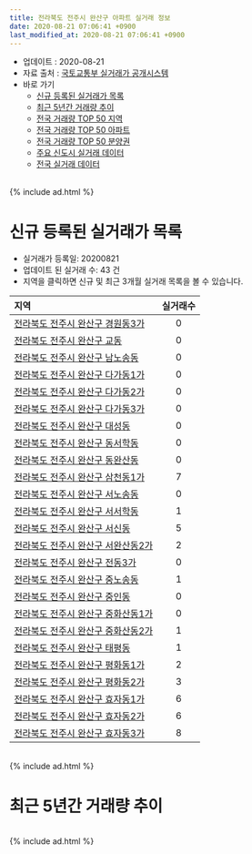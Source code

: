 ```yaml
---
title: 전라북도 전주시 완산구 아파트 실거래 정보
date: 2020-08-21 07:06:41 +0900
last_modified_at: 2020-08-21 07:06:41 +0900
---
```


* 업데이트 : 2020-08-21
* 자료 출처 : [국토교통부 실거래가 공개시스템](http://rt.molit.go.kr)
* 바로 가기
    * [신규 등록된 실거래가 목록](#신규-등록된-실거래가-목록)
    * [최근 5년간 거래량 추이](#최근-5년간-거래량-추이)
    * [전국 거래량 TOP 50 지역](https://inasie.github.io/apt-trade-info/최근-3개월-전국에서-가장-거래가-많이-발생한-지역)
    * [전국 거래량 TOP 50 아파트](https://inasie.github.io/apt-trade-info/최근-3개월-전국에서-가장-거래가-많이-발생한-아파트)
    * [전국 거래량 TOP 50 분양권](https://inasie.github.io/apt-trade-info/최근-3개월-전국에서-가장-거래가-많이-발생한-분양권)
    * [주요 신도시 실거래 데이터](https://inasie.github.io/apt-trade-info/주요-신도시)
    * [전국 실거래 데이터](https://inasie.github.io/apt-trade-info/전국)

<br>
{% include ad.html %}
<br>

# 신규 등록된 실거래가 목록
* 실거래가 등록일: 20200821
* 업데이트 된 실거래 수: 43 건
* 지역을 클릭하면 신규 및 최근 3개월 실거래 목록을 볼 수 있습니다.


|지역|실거래수|
|:---|:---:|
|[전라북도 전주시 완산구 경원동3가](https://inasie.github.io/apt-trade-info/전라북도-전주시-완산구-경원동3가)|0|
|[전라북도 전주시 완산구 교동](https://inasie.github.io/apt-trade-info/전라북도-전주시-완산구-교동)|0|
|[전라북도 전주시 완산구 남노송동](https://inasie.github.io/apt-trade-info/전라북도-전주시-완산구-남노송동)|0|
|[전라북도 전주시 완산구 다가동1가](https://inasie.github.io/apt-trade-info/전라북도-전주시-완산구-다가동1가)|0|
|[전라북도 전주시 완산구 다가동2가](https://inasie.github.io/apt-trade-info/전라북도-전주시-완산구-다가동2가)|0|
|[전라북도 전주시 완산구 다가동3가](https://inasie.github.io/apt-trade-info/전라북도-전주시-완산구-다가동3가)|0|
|[전라북도 전주시 완산구 대성동](https://inasie.github.io/apt-trade-info/전라북도-전주시-완산구-대성동)|0|
|[전라북도 전주시 완산구 동서학동](https://inasie.github.io/apt-trade-info/전라북도-전주시-완산구-동서학동)|0|
|[전라북도 전주시 완산구 동완산동](https://inasie.github.io/apt-trade-info/전라북도-전주시-완산구-동완산동)|0|
|[전라북도 전주시 완산구 삼천동1가](https://inasie.github.io/apt-trade-info/전라북도-전주시-완산구-삼천동1가)|7|
|[전라북도 전주시 완산구 서노송동](https://inasie.github.io/apt-trade-info/전라북도-전주시-완산구-서노송동)|0|
|[전라북도 전주시 완산구 서서학동](https://inasie.github.io/apt-trade-info/전라북도-전주시-완산구-서서학동)|1|
|[전라북도 전주시 완산구 서신동](https://inasie.github.io/apt-trade-info/전라북도-전주시-완산구-서신동)|5|
|[전라북도 전주시 완산구 서완산동2가](https://inasie.github.io/apt-trade-info/전라북도-전주시-완산구-서완산동2가)|2|
|[전라북도 전주시 완산구 전동3가](https://inasie.github.io/apt-trade-info/전라북도-전주시-완산구-전동3가)|0|
|[전라북도 전주시 완산구 중노송동](https://inasie.github.io/apt-trade-info/전라북도-전주시-완산구-중노송동)|1|
|[전라북도 전주시 완산구 중인동](https://inasie.github.io/apt-trade-info/전라북도-전주시-완산구-중인동)|0|
|[전라북도 전주시 완산구 중화산동1가](https://inasie.github.io/apt-trade-info/전라북도-전주시-완산구-중화산동1가)|0|
|[전라북도 전주시 완산구 중화산동2가](https://inasie.github.io/apt-trade-info/전라북도-전주시-완산구-중화산동2가)|1|
|[전라북도 전주시 완산구 태평동](https://inasie.github.io/apt-trade-info/전라북도-전주시-완산구-태평동)|1|
|[전라북도 전주시 완산구 평화동1가](https://inasie.github.io/apt-trade-info/전라북도-전주시-완산구-평화동1가)|2|
|[전라북도 전주시 완산구 평화동2가](https://inasie.github.io/apt-trade-info/전라북도-전주시-완산구-평화동2가)|3|
|[전라북도 전주시 완산구 효자동1가](https://inasie.github.io/apt-trade-info/전라북도-전주시-완산구-효자동1가)|6|
|[전라북도 전주시 완산구 효자동2가](https://inasie.github.io/apt-trade-info/전라북도-전주시-완산구-효자동2가)|6|
|[전라북도 전주시 완산구 효자동3가](https://inasie.github.io/apt-trade-info/전라북도-전주시-완산구-효자동3가)|8|


<br>
{% include ad.html %}
<br>

# 최근 5년간 거래량 추이


<div style="width:100%;">
    <canvas id="deal_progress" height="200"></canvas>
</div>

<script>
new Chart(document.getElementById("deal_progress"), {
    type: 'line',
    data: {
        labels: ['201508','201509','201510','201511','201512','201601','201602','201603','201604','201605','201606','201607','201608','201609','201610','201611','201612','201701','201702','201703','201704','201705','201706','201707','201708','201709','201710','201711','201712','201801','201802','201803','201804','201805','201806','201807','201808','201809','201810','201811','201812','201901','201902','201903','201904','201905','201906','201907','201908','201909','201910','201911','201912','202001','202002','202003','202004','202005','202006','202007','202008'],
        datasets: [{
            label: '매매',
            pointRadius: 1,
            data: [441, 457, 555, 469, 404, 442, 492, 607, 528, 431, 459, 368, 467, 452, 584, 442, 352, 330, 464, 474, 393, 463, 383, 351, 341, 445, 386, 446, 402, 648, 439, 586, 411, 416, 533, 372, 396, 400, 523, 353, 366, 359, 293, 341, 305, 361, 346, 380, 410, 389, 451, 735, 1211, 1018, 946, 652, 525, 683, 1025, 794, 212],
            borderColor: "rgba(255, 201, 14, 1)",
            backgroundColor: "rgba(255, 201, 14, 0.5)",
            fill: false,
            lineTension: 0
        },{
            label: '전월세',
            pointRadius: 1,
            data: [186, 201, 267, 261, 228, 296, 284, 253, 284, 233, 210, 192, 197, 188, 219, 214, 230, 218, 260, 213, 222, 228, 201, 230, 206, 202, 201, 266, 207, 307, 269, 320, 288, 265, 271, 205, 227, 253, 269, 193, 175, 264, 230, 233, 173, 212, 240, 243, 278, 236, 299, 333, 491, 375, 440, 312, 314, 370, 388, 303, 110],
            borderColor: "rgba(0, 141, 185, 1)",
            backgroundColor: "rgba(0, 141, 185, 0.5)",
            fill: false,
            lineTension: 0
        }
        ]
    },
    options: {
        responsive: true,
        title: {
            display: false
        },
        tooltips: {
            mode: 'index',
            intersect: false
        },
        hover: {
            mode: 'nearest',
            intersect: true
        },
        scales: {
            xAxes: [{
                display: true,
                scaleLabel: {
                    display: true,
                    labelString: '년/월'
                }
            }],
            yAxes: [{
                display: true,
                ticks: {
                    suggestedMin: 0,
                },
                scaleLabel: {
                    display: true,
                    labelString: '실거래 수'
                }
            }]
        }
    }
});

</script>


<br>
{% include ad.html %}
<br>

